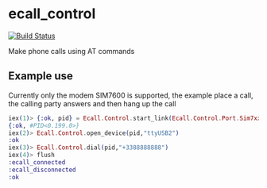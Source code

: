 # ecall_control
[![Build Status](https://travis-ci.org/nadsat/ecall_control.svg?branch=master)](https://travis-ci.org/nadsat/ecall_control)

Make phone calls using AT commands
## Example use

Currently only the modem SIM7600 is supported, the example place a call, the calling party answers and then hang up the call

```elixir
iex(1)> {:ok, pid} = Ecall.Control.start_link(Ecall.Control.Port.Sim7xxx)
{:ok, #PID<0.199.0>}
iex(2)> Ecall.Control.open_device(pid,"ttyUSB2")
:ok
iex(3)> Ecall.Control.dial(pid,"+3388888888")
iex(4)> flush
:ecall_connected
:ecall_disconnected
:ok
```
